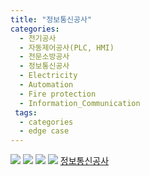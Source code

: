 ```yaml
---
title: "정보통신공사"
categories:
  - 전기공사
  - 자동제어공사(PLC, HMI)
  - 전문소방공사
  - 정보통신공사
  - Electricity
  - Automation
  - Fire protection
  - Information_Communication
 tags:
  - categories
  - edge case
---
```

<img src="https://seastory.github.io/YYtech/assets/images/D_00.jpg">
<img src="https://seastory.github.io/YYtech/assets/images/D_01.jpg">
<img src="https://seastory.github.io/YYtech/assets/images/D_02.jpg">
<img src="https://seastory.github.io/YYtech/assets/images/D_03.jpg">

<body>
<a href="https://blog.naver.com/PostList.nhn?blogId=seastory9&from=postList&categoryNo=192"> 정보통신공사
    </body>
